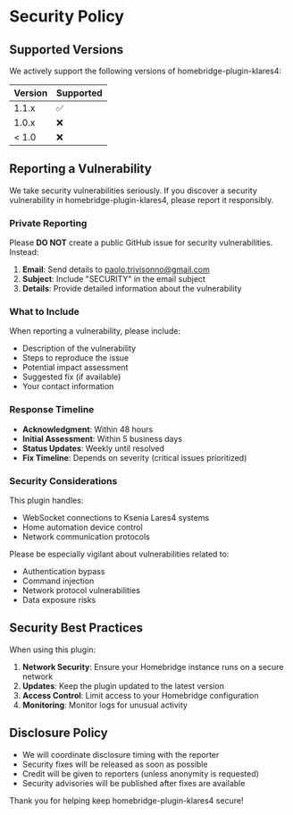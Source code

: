 # Security Policy

## Supported Versions

We actively support the following versions of homebridge-plugin-klares4:

| Version | Supported          |
| ------- | ------------------ |
| 1.1.x   | :white_check_mark: |
| 1.0.x   | :x:                |
| < 1.0   | :x:                |

## Reporting a Vulnerability

We take security vulnerabilities seriously. If you discover a security vulnerability in homebridge-plugin-klares4, please report it responsibly.

### Private Reporting

Please **DO NOT** create a public GitHub issue for security vulnerabilities. Instead:

1. **Email**: Send details to [paolo.trivisonno@gmail.com](mailto:paolo.trivisonno@gmail.com)
2. **Subject**: Include "SECURITY" in the email subject
3. **Details**: Provide detailed information about the vulnerability

### What to Include

When reporting a vulnerability, please include:

- Description of the vulnerability
- Steps to reproduce the issue
- Potential impact assessment
- Suggested fix (if available)
- Your contact information

### Response Timeline

- **Acknowledgment**: Within 48 hours
- **Initial Assessment**: Within 5 business days
- **Status Updates**: Weekly until resolved
- **Fix Timeline**: Depends on severity (critical issues prioritized)

### Security Considerations

This plugin handles:
- WebSocket connections to Ksenia Lares4 systems
- Home automation device control
- Network communication protocols

Please be especially vigilant about vulnerabilities related to:
- Authentication bypass
- Command injection
- Network protocol vulnerabilities
- Data exposure risks

## Security Best Practices

When using this plugin:

1. **Network Security**: Ensure your Homebridge instance runs on a secure network
2. **Updates**: Keep the plugin updated to the latest version
3. **Access Control**: Limit access to your Homebridge configuration
4. **Monitoring**: Monitor logs for unusual activity

## Disclosure Policy

- We will coordinate disclosure timing with the reporter
- Security fixes will be released as soon as possible
- Credit will be given to reporters (unless anonymity is requested)
- Security advisories will be published after fixes are available

Thank you for helping keep homebridge-plugin-klares4 secure!